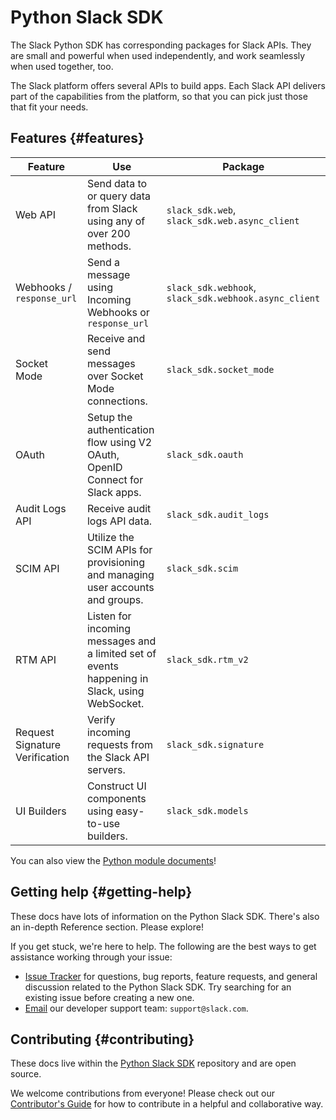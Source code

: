 # Python Slack SDK

The Slack Python SDK has corresponding packages for Slack APIs. They are small and powerful when used independently, and work seamlessly when used together, too.

The Slack platform offers several APIs to build apps. Each Slack API delivers part of the capabilities from the platform, so that you can pick just those that fit your needs.

## Features {#features}

| Feature                        | Use              | Package                            |
|--------------------------------|----------|-------|
| Web API                        | Send data to or query data from Slack using any of over 200 methods.                          | ``slack_sdk.web``, ``slack_sdk.web.async_client`` |
| Webhooks / `response_url`        | Send a message using Incoming Webhooks or `response_url`                                      | ``slack_sdk.webhook``, ``slack_sdk.webhook.async_client``            |
| Socket Mode                    | Receive and send messages over Socket Mode connections.                                       | ``slack_sdk.socket_mode``          |
| OAuth                          | Setup the authentication flow using V2 OAuth, OpenID Connect for Slack apps.                  | ``slack_sdk.oauth``                |
| Audit Logs API                 | Receive audit logs API data.                                                                  | ``slack_sdk.audit_logs``           |
| SCIM API                       | Utilize the SCIM APIs for provisioning and managing user accounts and groups.                 | ``slack_sdk.scim``                 |
| RTM API                        | Listen for incoming messages and a limited set of events happening in Slack, using WebSocket. | ``slack_sdk.rtm_v2``               |
| Request Signature Verification | Verify incoming requests from the Slack API servers.                                          | ``slack_sdk.signature``            |
| UI Builders                    | Construct UI components using easy-to-use builders.                                           | ``slack_sdk.models``               |

You can also view the [Python module documents](https://tools.slack.dev/python-slack-sdk/api-docs/slack_sdk/)!

## Getting help {#getting-help}

These docs have lots of information on the Python Slack SDK. There's also an in-depth Reference section. Please explore!

If you get stuck, we're here to help. The following are the best ways to get assistance working through your issue:

* [Issue Tracker](http://github.com/slackapi/python-slack-sdk/issues) for questions, bug reports, feature requests, and general discussion related to the Python Slack SDK. Try searching for an existing issue before creating a new one.
* [Email](mailto:support@slack.com) our developer support team: `support@slack.com`.

## Contributing {#contributing}

These docs live within the [Python Slack SDK](https://github.com/slackapi/python-slack-sdk) repository and are open source.

We welcome contributions from everyone! Please check out our [Contributor's Guide](https://github.com/slackapi/python-slack-sdk/blob/main/.github/contributing.md) for how to contribute in a helpful and collaborative way.
